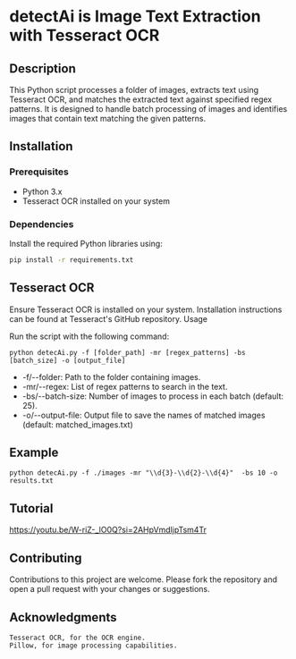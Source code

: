 # detectAi is Image Text Extraction with Tesseract OCR

## Description
This Python script processes a folder of images, extracts text using Tesseract OCR, and matches the extracted text against specified regex patterns. It is designed to handle batch processing of images and identifies images that contain text matching the given patterns.

## Installation

### Prerequisites
- Python 3.x
- Tesseract OCR installed on your system

### Dependencies
Install the required Python libraries using:

```bash
pip install -r requirements.txt
```

## Tesseract OCR

Ensure Tesseract OCR is installed on your system. Installation instructions can be found at Tesseract's GitHub repository.
Usage

Run the script with the following command:

```
python detecAi.py -f [folder_path] -mr [regex_patterns] -bs [batch_size] -o [output_file]

```

+ -f/--folder: Path to the folder containing images.
+ -mr/--regex: List of regex patterns to search in the text.
+ -bs/--batch-size: Number of images to process in each batch (default: 25).
+ -o/--output-file: Output file to save the names of matched images (default: matched_images.txt)

## Example

```
python detecAi.py -f ./images -mr "\\d{3}-\\d{2}-\\d{4}"  -bs 10 -o results.txt
```

## Tutorial

https://youtu.be/W-riZ-_lO0Q?si=2AHpVmdljpTsm4Tr

## Contributing

Contributions to this project are welcome. Please fork the repository and open a pull request with your changes or suggestions.

## Acknowledgments

    Tesseract OCR, for the OCR engine.
    Pillow, for image processing capabilities.

